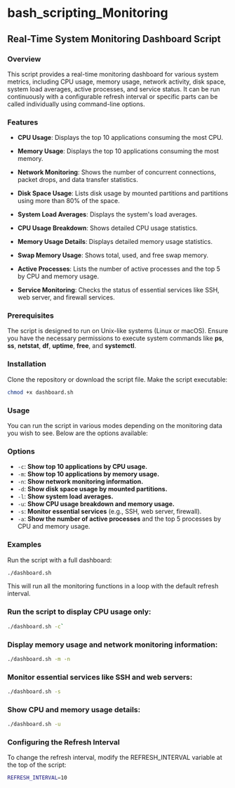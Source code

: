 # bash_scripting_Monitoring

## Real-Time System Monitoring Dashboard Script

### **Overview**
This script provides a real-time monitoring dashboard for various system metrics, including CPU usage, memory usage, network activity, disk space, system load averages, active processes, and service status. It can be run continuously with a configurable refresh interval or specific parts can be called individually using command-line options.

 ### **Features**

-  **CPU Usage**: Displays the top 10 applications consuming the most CPU.

-  **Memory Usage**: Displays the top 10 applications consuming the most memory.
  
-  **Network Monitoring**: Shows the number of concurrent connections, packet drops, and data transfer statistics.

-  **Disk Space Usage**: Lists disk usage by mounted partitions and partitions using more than 80% of the space.

-  **System Load Averages**: Displays the system's load averages.

-  **CPU Usage Breakdown**: Shows detailed CPU usage statistics.

-  **Memory Usage Details**: Displays detailed memory usage statistics.

-  **Swap Memory Usage**: Shows total, used, and free swap memory.

-  **Active Processes**: Lists the number of active processes and the top 5 by CPU and memory usage.

-  **Service Monitoring**: Checks the status of essential services like SSH, web server, and firewall services.

### **Prerequisites**
The script is designed to run on Unix-like systems (Linux or macOS).
Ensure you have the necessary permissions to execute system commands like **ps**, **ss**, **netstat**, **df**, **uptime**, **free**, and **systemctl**.

### Installation
Clone the repository or download the script file.
Make the script executable:

```bash
chmod +x dashboard.sh
```
### Usage
You can run the script in various modes depending on the monitoring data you wish to see. Below are the options available:


### Options

- `-c`: **Show top 10 applications by CPU usage.**
- `-m`: **Show top 10 applications by memory usage.**
- `-n`: **Show network monitoring information.**
- `-d`: **Show disk space usage by mounted partitions.**
- `-l`: **Show system load averages.**
- `-u`: **Show CPU usage breakdown and memory usage.**
- `-s`: **Monitor essential services** (e.g., SSH, web server, firewall).
- `-a`: **Show the number of active processes** and the top 5 processes by CPU and memory usage.


### Examples
Run the script with a full dashboard:

```bash
./dashboard.sh
```
This will run all the monitoring functions in a loop with the default refresh interval.

### Run the script to display CPU usage only:

```bash
./dashboard.sh -c`
```
### Display memory usage and network monitoring information:

```bash
./dashboard.sh -m -n
```
### Monitor essential services like SSH and web servers:

```bash
./dashboard.sh -s
```

### Show CPU and memory usage details:

```bash
./dashboard.sh -u
```
### Configuring the Refresh Interval
To change the refresh interval, modify the REFRESH_INTERVAL variable at the top of the script:

```bash
REFRESH_INTERVAL=10
```
